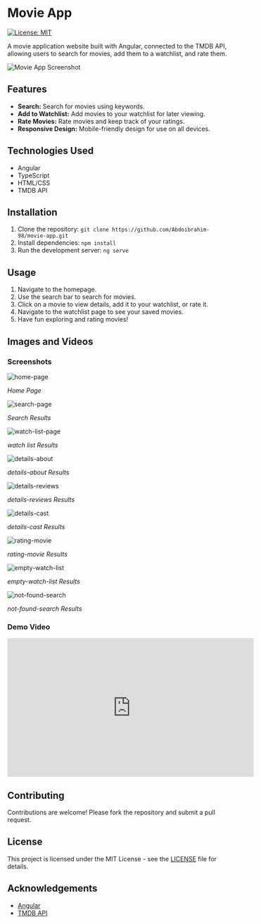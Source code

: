 # Movie App

[![License: MIT](https://img.shields.io/badge/License-MIT-yellow.svg)](https://opensource.org/licenses/MIT)

A movie application website built with Angular, connected to the TMDB API, allowing users to search for movies, add them to a watchlist, and rate them.

![Movie App Screenshot](/path/to/screenshot.png)

## Features

- **Search:** Search for movies using keywords.
- **Add to Watchlist:** Add movies to your watchlist for later viewing.
- **Rate Movies:** Rate movies and keep track of your ratings.
- **Responsive Design:** Mobile-friendly design for use on all devices.

## Technologies Used

- Angular
- TypeScript
- HTML/CSS
- TMDB API

## Installation

1. Clone the repository: `git clone https://github.com/Abdoibrahim-98/movie-app.git`
2. Install dependencies: `npm install`
3. Run the development server: `ng serve`

## Usage

1. Navigate to the homepage.
2. Use the search bar to search for movies.
3. Click on a movie to view details, add it to your watchlist, or rate it.
4. Navigate to the watchlist page to see your saved movies.
5. Have fun exploring and rating movies!

## Images and Videos

### Screenshots

![home-page](https://github.com/Abdoibrahim-98/Movie_App_Angular/assets/109592393/72033e84-810d-42cc-a100-0b7daa10f863)

*Home Page*

![search-page](https://github.com/Abdoibrahim-98/Movie_App_Angular/assets/109592393/c7b744b2-a8cf-4b07-b5d2-0c01ee97cc23)

*Search Results*

![watch-list-page](https://github.com/Abdoibrahim-98/Movie_App_Angular/assets/109592393/d8d50e28-c0b5-4aa9-876b-1d241eb6327c)

*watch list Results*

![details-about](https://github.com/Abdoibrahim-98/Movie_App_Angular/assets/109592393/82666471-a34d-419d-87db-7db933c91280)

*details-about Results*

![details-reviews](https://github.com/Abdoibrahim-98/Movie_App_Angular/assets/109592393/0da16eca-fe1a-4ac0-95b8-6f3cb408f599)

*details-reviews Results*

![details-cast](https://github.com/Abdoibrahim-98/Movie_App_Angular/assets/109592393/d77f503e-5480-4cef-83a2-3226a13fa839)

*details-cast Results*

![rating-movie](https://github.com/Abdoibrahim-98/Movie_App_Angular/assets/109592393/d98ab60e-9444-4c9e-94b2-302802462c6e)

*rating-movie Results*

![empty-watch-list](https://github.com/Abdoibrahim-98/Movie_App_Angular/assets/109592393/ec1d38f9-a047-406d-890a-77572c9f3921)

*empty-watch-list Results*

![not-found-search](https://github.com/Abdoibrahim-98/Movie_App_Angular/assets/109592393/28512452-f13f-4db7-85fd-a990ce59f929)

*not-found-search Results*

### Demo Video

<iframe width="560" height="315" src="https://www.youtube.com/embed/7OU-GSWNqMg" frameborder="0" allowfullscreen></iframe>


## Contributing

Contributions are welcome! Please fork the repository and submit a pull request.

## License

This project is licensed under the MIT License - see the [LICENSE](LICENSE) file for details.

## Acknowledgements

- [Angular](https://angular.io/)
- [TMDB API](https://www.themoviedb.org/documentation/api)
